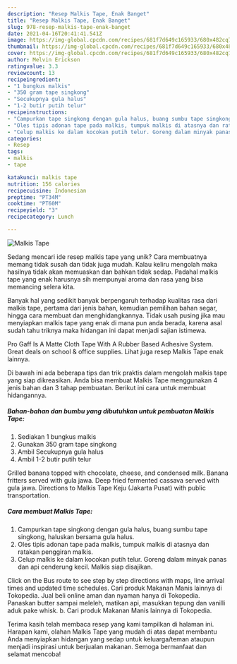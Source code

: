 ```yaml
---
description: "Resep Malkis Tape, Enak Banget"
title: "Resep Malkis Tape, Enak Banget"
slug: 978-resep-malkis-tape-enak-banget
date: 2021-04-16T20:41:41.541Z
image: https://img-global.cpcdn.com/recipes/681f7d649c165933/680x482cq70/malkis-tape-foto-resep-utama.jpg
thumbnail: https://img-global.cpcdn.com/recipes/681f7d649c165933/680x482cq70/malkis-tape-foto-resep-utama.jpg
cover: https://img-global.cpcdn.com/recipes/681f7d649c165933/680x482cq70/malkis-tape-foto-resep-utama.jpg
author: Melvin Erickson
ratingvalue: 3.3
reviewcount: 13
recipeingredient:
- "1 bungkus malkis"
- "350 gram tape singkong"
- "Secukupnya gula halus"
- "1-2 butir putih telur"
recipeinstructions:
- "Campurkan tape singkong dengan gula halus, buang sumbu tape singkong, haluskan bersama gula halus."
- "Oles tipis adonan tape pada malkis, tumpuk malkis di atasnya dan ratakan penggiran malkis."
- "Celup malkis ke dalam kocokan putih telur. Goreng dalam minyak panas dan api cenderung kecil. Malkis siap disajikan."
categories:
- Resep
tags:
- malkis
- tape

katakunci: malkis tape 
nutrition: 156 calories
recipecuisine: Indonesian
preptime: "PT34M"
cooktime: "PT60M"
recipeyield: "3"
recipecategory: Lunch

---
```



![Malkis Tape](https://img-global.cpcdn.com/recipes/681f7d649c165933/680x482cq70/malkis-tape-foto-resep-utama.jpg)

Sedang mencari ide resep malkis tape yang unik? Cara membuatnya memang tidak susah dan tidak juga mudah. Kalau keliru mengolah maka hasilnya tidak akan memuaskan dan bahkan tidak sedap. Padahal malkis tape yang enak harusnya sih mempunyai aroma dan rasa yang bisa memancing selera kita.

Banyak hal yang sedikit banyak berpengaruh terhadap kualitas rasa dari malkis tape, pertama dari jenis bahan, kemudian pemilihan bahan segar, hingga cara membuat dan menghidangkannya. Tidak usah pusing jika mau menyiapkan malkis tape yang enak di mana pun anda berada, karena asal sudah tahu triknya maka hidangan ini dapat menjadi sajian istimewa.

Pro Gaff Is A Matte Cloth Tape With A Rubber Based Adhesive System. Great deals on school &amp; office supplies. Lihat juga resep Malkis Tape enak lainnya.


Di bawah ini ada beberapa tips dan trik praktis dalam mengolah malkis tape yang siap dikreasikan. Anda bisa membuat Malkis Tape menggunakan 4 jenis bahan dan 3 tahap pembuatan. Berikut ini cara untuk membuat hidangannya.

<!--inarticleads1-->

##### Bahan-bahan dan bumbu yang dibutuhkan untuk pembuatan Malkis Tape:

1. Sediakan 1 bungkus malkis
1. Gunakan 350 gram tape singkong
1. Ambil Secukupnya gula halus
1. Ambil 1-2 butir putih telur


Grilled banana topped with chocolate, cheese, and condensed milk. Banana fritters served with gula jawa. Deep fried fermented cassava served with gula jawa. Directions to Malkis Tape Keju (Jakarta Pusat) with public transportation. 

<!--inarticleads2-->

##### Cara membuat Malkis Tape:

1. Campurkan tape singkong dengan gula halus, buang sumbu tape singkong, haluskan bersama gula halus.
1. Oles tipis adonan tape pada malkis, tumpuk malkis di atasnya dan ratakan penggiran malkis.
1. Celup malkis ke dalam kocokan putih telur. Goreng dalam minyak panas dan api cenderung kecil. Malkis siap disajikan.


Click on the Bus route to see step by step directions with maps, line arrival times and updated time schedules. Cari produk Makanan Manis lainnya di Tokopedia. Jual beli online aman dan nyaman hanya di Tokopedia. Panaskan butter sampai meleleh, matikan api, masukkan tepung dan vanilli aduk pake whisk. b. Cari produk Makanan Manis lainnya di Tokopedia. 

Terima kasih telah membaca resep yang kami tampilkan di halaman ini. Harapan kami, olahan Malkis Tape yang mudah di atas dapat membantu Anda menyiapkan hidangan yang sedap untuk keluarga/teman ataupun menjadi inspirasi untuk berjualan makanan. Semoga bermanfaat dan selamat mencoba!
